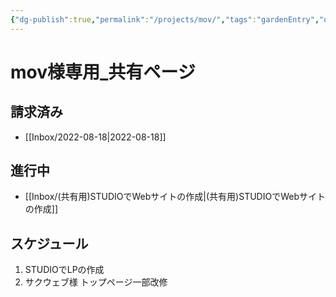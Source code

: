 ```yaml
---
{"dg-publish":true,"permalink":"/projects/mov/","tags":"gardenEntry","dgHomeLink":true,"dgPassFrontmatter":false}
---
```



# mov様専用_共有ページ

## 請求済み
- [[Inbox/2022-08-18|2022-08-18]]

## 進行中
- [[Inbox/(共有用)STUDIOでWebサイトの作成|(共有用)STUDIOでWebサイトの作成]]

## スケジュール
1. STUDIOでLPの作成
2. サクウェブ様 トップページ一部改修


